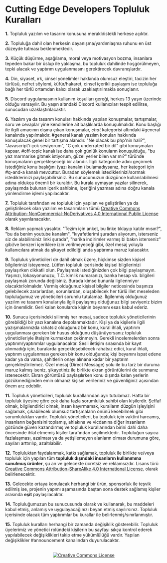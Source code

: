 # Cutting Edge Developers Topluluk Kuralları

__1.__ Topluluk yazılım ve tasarım konusuna meraklı/istekli herkese açıktır.

__2.__ Topluluğa dahil olan herkesin dayanışma/yardımlaşma ruhunu en üst düzeyde tutması beklenmektedir.

__3.__ Küçük düşürme, aşağılama, moral veya motivasyon bozma, insanlara tepeden bakar bir üslup ile yaklaşma, bu topluluk dahilinde hoşgörülmeyen, tepki alacak ve yaptırım uygulanmasını gerektirecek davranışlardır.

__4.__ Din, siyaset, ırk, cinsel yönelimler hakkında olumsuz eleştiri, tacizin her türlüsü, nefret söylemi, küfür/hakaret, cinsel içerikli paylaşım ise topluluğa bağlı her türlü ortamdan kalıcı olarak uzaklaştırılmakla sonuçlanır.

__5.__ Discord uygulamasının kullanım koşulları gereği, herkes 13 yaşın üzerinde olduğu varsayılır. Bu yaşın altındaki Discord kullanıcıları tespit edilirse, sunucudan uzaklaştırılacaktır.

__6.__ Yazılım ya da tasarım konuları hakkında yapılan konuşmalar, tartışmalar, soru ve cevaplar yine kendilerine ait başlıklarda konuşulmalıdır. Konu başlığı ile ilgili amacının dışına çıkan konuşmalar, _chat_ kategorisi altındaki #general kanalında yapılmalıdır. #general kanalı yazılım konuları hakkında konuşulacak genel bir tartışma alanıdır. "Ne olacak bu php'nin hali?", "Javascript'i çok seviyorum", "C çok underrated bir dil" gibi konuşmaları kapsar. #off-topic kanalı ise daha çok günlük konuların konuşulduğu, "bu yaz marmarise gitmek istiyorum, güzel yerler bilen var mı?" türünde konuşmaların gerçekleşeceği bir alandır. İlgili kategoride adını geçirmek istediğiniz konu başlığını (yazı kanalını) bulamadıysanız, her kategori için #q-and-a kanalı mevcuttur. Buradan söylemek istediklerinizi/sormak istediklerinizi paylaşabilirsiniz. Bu sunucumuzun düzgünce kullanılabilmesi adına oldukça önemli bir kuraldır. Bu kurala uymayan yazılar silinerek, paylaşımda bulunan içerik sahibine, içeriğini yazması adına doğru kanala yönlendirme işlemi yapılacaktır.

__7.__ Topluluk tarafından ve topluluk için yapılan ve geliştirilen ya da geliştirilecek olan yazılım ve tasarımların tümü [Creative Commons Attribution-NonCommercial-NoDerivatives 4.0 International Public License](https://creativecommons.org/licenses/by-nc-nd/4.0/legalcode) olarak yayınlanacaktır.

__8.__ Reklam yapmak yasaktır. "Tezim için anket, bu linke tıklayıp katılır mısın?", "bu da benim youtube kanalım", "kıyafetlerimi şuradan alıyorum, isterseniz siz de alabilirsiniz linki şurada", "harika indirimler varmış bi bakın isterseniz" gibi/ve benzeri içeriklere izin verilmeyeceği gibi, özel mesaj yoluyla kullanıcılara atmak da şikayet edildiği anda yaptırıma maruz kalacaktır.

__9.__ Topluluk yöneticileri de dahil olmak üzere, hiçkimse sizden kişisel bilgilerinizi isteyemez. Lütfen topluluk içerisinde kişisel bilgilerinizi paylaşırken dikkatli olun. Paylaşmak istediğinizden çok bilgi paylaşmayın. Yaşınızı, lokasyonunuzu, T.C. kimlik numaranızı, banka hesap vb. bilgileri paylaşmak zorunda değilsiniz. Burada kimse bununla ilgilenmiyor olacaktır/olmalıdır. Vermiş olduğunuz kişisel bilgiler neticesinde başınıza gelebilecek zararlardan, sorunlardan, oluşabilecek her türlü illet meseleden topluluğumuz ve yöneticileri sorumlu tutulamaz. İlgilenmiş olduğunuz yazılım ve tasarım konularıyla ilgili paylaşmış olduğunuz bilgi seviyeniz bizim için önemlidir. Geri kalan konularda kişinin beyanını esas kabul ederiz.

__10.__ Sunucu içerisindeki silinmiş her mesaj, sadece topluluk yöneticilerinin görebildiği bir yazı kanalına depolanmaktadır. Kişi ya da kişilerle ilgili yazışmalarınızda rahatsız olduğunuz bir konu, kural ihlali, yaptırım uygulanması gereken bir husus olduğunu düşünüyorsanız topluluk yöneticileriyle ilteişim kurmaktan çekinmeyin. Gerekli incelemelerden sonra yaptırım/yaptırımlar uygulanacaktır. Sesli iletişim sırasında bir kayıt alınmadığı için, buralarda gerçekleşebilecek rahatsız edici, kural ihlali, yaptırım uygulanması gereken bir konu olduğunda; kişi beyanını ispat edene kadar ya da varsa, şahitlerin onayı alınana kadar bir yaptırım gerçekleştirilemez. Özel mesaj (Direct Message) yolu ile bu tarz bir duruma maruz kalmış iseniz, şikayetiniz ile birlikte ekran görüntülerini de sunmanız istenecektir. Ekran görüntüsü paylaşılırken konu dışında kalan yerlerin gözükmediğinden emin olmanız kişisel verileriniz ve güvenliğiniz açısından önem arz edebilir.

__11.__ Topluluk yöneticileri, topluluk kurallarından ayrı tutulamaz. Hatta bir topluluk üyesine göre çok daha fazla sorumluluk sahibi olan kişilerdir. Şeffaf olmak, bilgilendirici olmak, insan kayırmamak, kuralların düzgün işleyişini sağlamak, çıkabilecek olumsuz tartışmaların önünü kesebilmek gibi sorumlulukları vardır. Topluluk yöneticileri, bu topluluk için vaktini harcamış, insanların beğenisini toplamış, ahlakına ve vicdanına diğer insanların gözünde güven kazandırmış ve topluluk kurallarından birini dahi daha öncesinde ihlal etmemiş kişiler tarafından seçilmektedir. Topluluğun sayıca fazlalaşması, azalması ya da yetişilemeyen alanların olması durumuna göre, sayıları arttırılıp, azaltılabilir.

__12.__ Topluluktan faydalanmak, katkı sağlamak, topluluk ile birlikte ve/veya topluluk için yapılan tüm __topluluk dışındaki insanların kullanımına sunulmuş ürünler__, şu an ve gelecekte ücretsiz ve reklamsızdır. Lisans türü [Creative Commons Attribution-ShareAlike 4.0 International License.](https://creativecommons.org/licenses/by-sa/4.0/legalcode) olarak belirlenecektir.

__13.__ Gelecekte ortaya konulacak herhangi bir ürün, sponsorluk ile teşvik edilmiş ise, projenin yapımı aşamasında baştan sona destek sağlamış kişiler arasında __eşit__ paylaşılacaktır.

__14.__ Topluluğumuzun bu sunucusunda olarak ve kullanarak, bu maddeleri kabul etmiş, anlamış ve uygulayacağınızı beyan etmiş sayılırsınız. Topluluk içerisinde olacak tüm yaptırımlar bu kurallar ile belirlenmiş/sınırlanmıştır.

__15.__ Topluluk kuralları herhangi bir zamanda değişiklik gösterebilir. Topluluk üyelerimiz ve yönetici rolündeki kişilerin bu sayfayı sıkça kontrol ederek yapılabilecek değişiklikleri takip etme yükümlülüğü vardır. Yapılan değişiklikler #announcement kanalından duyurulacaktır.

<br />
<center><a rel="license" href="http://creativecommons.org/licenses/by-nc-nd/4.0/"><img alt="Creative Commons License" style="border-width:0" src="https://i.creativecommons.org/l/by-nc-nd/4.0/88x31.png" /></a></center>